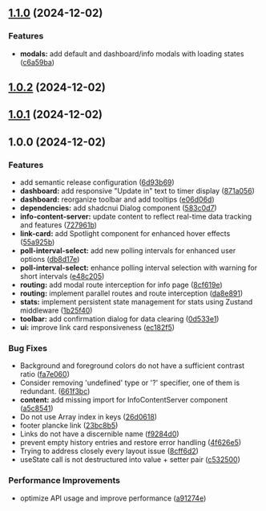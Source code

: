 ## [1.1.0](https://github.com/kWAYTV/banz-club/compare/v1.0.1...v1.1.0) (2024-12-02)

### Features

* **modals:** add default and dashboard/info modals with loading states ([c6a59ba](https://github.com/kWAYTV/banz-club/commit/c6a59ba0f4bcbd0f87b1daddbe53d1e7a96ec0ab))

## [1.0.2](https://github.com/kWAYTV/banz-club/compare/v1.0.1...v1.0.2) (2024-12-02)

## [1.0.1](https://github.com/kWAYTV/banz-club/compare/v1.0.0...v1.0.1) (2024-12-02)

## 1.0.0 (2024-12-02)

### Features

* add semantic release configuration ([6d93b69](https://github.com/kWAYTV/banz-club/commit/6d93b69f2b1def8ed036de1660f0d63769e2cd48))
* **dashboard:** add responsive "Update in" text to timer display ([871a056](https://github.com/kWAYTV/banz-club/commit/871a0568fcf6210ac56de62390135c982422426a))
* **dashboard:** reorganize toolbar and add tooltips ([e06d06d](https://github.com/kWAYTV/banz-club/commit/e06d06de5b7a3ac7de8e28eb1b10d393374d35ad))
* **dependencies:** add shadcnui Dialog component ([583c0d7](https://github.com/kWAYTV/banz-club/commit/583c0d7cc01e8bddffcec8376c98dcede7288eae))
* **info-content-server:** update content to reflect real-time data tracking and features ([727961b](https://github.com/kWAYTV/banz-club/commit/727961b9b1eb09b6a2231921794b4a926f2cd18e))
* **link-card:** add Spotlight component for enhanced hover effects ([55a925b](https://github.com/kWAYTV/banz-club/commit/55a925bca738eed4bca9f6ba6801c43e74833736))
* **poll-interval-select:** add new polling intervals for enhanced user options ([db8d17e](https://github.com/kWAYTV/banz-club/commit/db8d17e0f8ddfdea3b95ce4ee092380c59757345))
* **poll-interval-select:** enhance polling interval selection with warning for short intervals ([e48c205](https://github.com/kWAYTV/banz-club/commit/e48c20584fe4074a4241a31e24c2029ef5354324))
* **routing:** add modal route interception for info page ([8cf619e](https://github.com/kWAYTV/banz-club/commit/8cf619ed8a74c8e3025bac0a91e9a1483a7594ee))
* **routing:** implement parallel routes and route interception ([da8e891](https://github.com/kWAYTV/banz-club/commit/da8e891a4235327e3fad5682be18a9ff2436b4da))
* **stats:** implement persistent state management for stats using Zustand middleware ([1b25f40](https://github.com/kWAYTV/banz-club/commit/1b25f40ecc349130f293e3f75a5881a5d272776e))
* **toolbar:** add confirmation dialog for data clearing ([0d533e1](https://github.com/kWAYTV/banz-club/commit/0d533e1a9332a94c52fd681dda838691128a3292))
* **ui:** improve link card responsiveness ([ec182f5](https://github.com/kWAYTV/banz-club/commit/ec182f54cbded17301cd23f6690533f8826f167e))

### Bug Fixes

* Background and foreground colors do not have a sufficient contrast ratio ([fa7e060](https://github.com/kWAYTV/banz-club/commit/fa7e060b5c017614346e14c6befb068e65b7fa5b))
* Consider removing 'undefined' type or '?' specifier, one of them is redundant. ([661f3bc](https://github.com/kWAYTV/banz-club/commit/661f3bcfc8750d913a72ccbd72eb90fa48fcdf7b))
* **content:** add missing import for InfoContentServer component ([a5c8541](https://github.com/kWAYTV/banz-club/commit/a5c8541b8a4575c4457a19a347c9d0e0642a2a7c))
* Do not use Array index in keys ([26d0618](https://github.com/kWAYTV/banz-club/commit/26d06184c4d2d20e7024e4e3c09ea37893920037))
* footer plancke link ([23bc8b5](https://github.com/kWAYTV/banz-club/commit/23bc8b554024cd29955e43fdb0f87b65b902e9f0))
* Links do not have a discernible name ([f9284d0](https://github.com/kWAYTV/banz-club/commit/f9284d0987501a2a7523ba79209674e7e1cbdbb7))
* prevent empty history entries and restore error handling ([4f626e5](https://github.com/kWAYTV/banz-club/commit/4f626e599b35c83e13f1cf392dffc2586316090a))
* Trying to address closely every layout issue ([8cff6d2](https://github.com/kWAYTV/banz-club/commit/8cff6d2e062363cc86401baa7c327e9635345ed6))
* useState call is not destructured into value + setter pair ([c532500](https://github.com/kWAYTV/banz-club/commit/c532500930bf512084a3772d85ec8d15500c0a8d))

### Performance Improvements

* optimize API usage and improve performance ([a91274e](https://github.com/kWAYTV/banz-club/commit/a91274ef17f43d93e7df54994a27e8258dd94d70))
